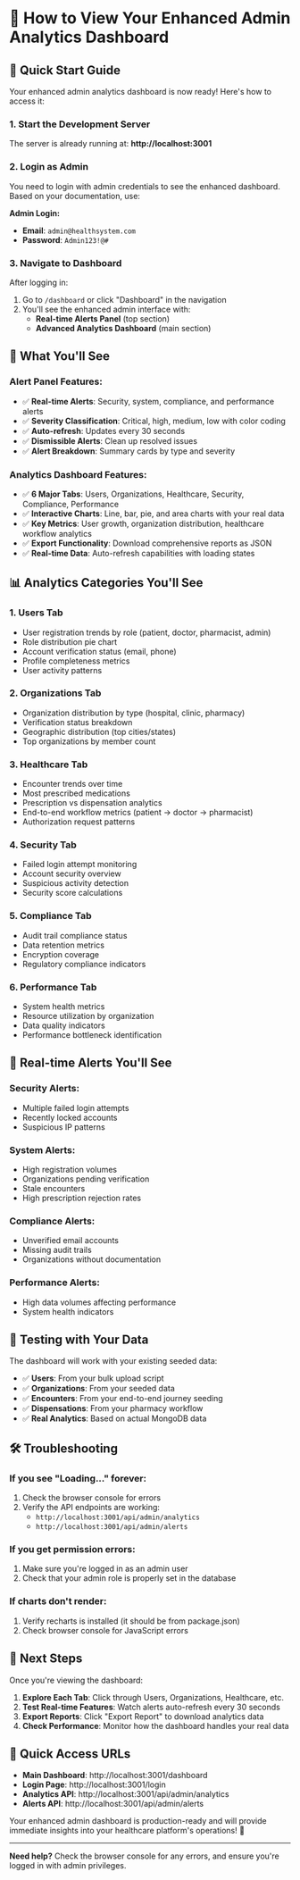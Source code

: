 # 🎯 How to View Your Enhanced Admin Analytics Dashboard

## 🚀 Quick Start Guide

Your enhanced admin analytics dashboard is now ready! Here's how to access it:

### 1. **Start the Development Server**
The server is already running at: **http://localhost:3001**

### 2. **Login as Admin**
You need to login with admin credentials to see the enhanced dashboard. Based on your documentation, use:

**Admin Login:**
- **Email**: `admin@healthsystem.com`
- **Password**: `Admin123!@#`

### 3. **Navigate to Dashboard**
After logging in:
1. Go to `/dashboard` or click "Dashboard" in the navigation
2. You'll see the enhanced admin interface with:
   - **Real-time Alerts Panel** (top section)
   - **Advanced Analytics Dashboard** (main section)

## 🎨 What You'll See

### **Alert Panel Features:**
- ✅ **Real-time Alerts**: Security, system, compliance, and performance alerts
- ✅ **Severity Classification**: Critical, high, medium, low with color coding
- ✅ **Auto-refresh**: Updates every 30 seconds
- ✅ **Dismissible Alerts**: Clean up resolved issues
- ✅ **Alert Breakdown**: Summary cards by type and severity

### **Analytics Dashboard Features:**
- ✅ **6 Major Tabs**: Users, Organizations, Healthcare, Security, Compliance, Performance
- ✅ **Interactive Charts**: Line, bar, pie, and area charts with your real data
- ✅ **Key Metrics**: User growth, organization distribution, healthcare workflow analytics
- ✅ **Export Functionality**: Download comprehensive reports as JSON
- ✅ **Real-time Data**: Auto-refresh capabilities with loading states

## 📊 Analytics Categories You'll See

### **1. Users Tab**
- User registration trends by role (patient, doctor, pharmacist, admin)
- Role distribution pie chart
- Account verification status (email, phone)
- Profile completeness metrics
- User activity patterns

### **2. Organizations Tab**
- Organization distribution by type (hospital, clinic, pharmacy)
- Verification status breakdown
- Geographic distribution (top cities/states)
- Top organizations by member count

### **3. Healthcare Tab**
- Encounter trends over time
- Most prescribed medications
- Prescription vs dispensation analytics
- End-to-end workflow metrics (patient → doctor → pharmacist)
- Authorization request patterns

### **4. Security Tab**
- Failed login attempt monitoring
- Account security overview
- Suspicious activity detection
- Security score calculations

### **5. Compliance Tab**
- Audit trail compliance status
- Data retention metrics
- Encryption coverage
- Regulatory compliance indicators

### **6. Performance Tab**
- System health metrics
- Resource utilization by organization
- Data quality indicators
- Performance bottleneck identification

## 🔔 Real-time Alerts You'll See

### **Security Alerts:**
- Multiple failed login attempts
- Recently locked accounts
- Suspicious IP patterns

### **System Alerts:**
- High registration volumes
- Organizations pending verification
- Stale encounters
- High prescription rejection rates

### **Compliance Alerts:**
- Unverified email accounts
- Missing audit trails
- Organizations without documentation

### **Performance Alerts:**
- High data volumes affecting performance
- System health indicators

## 🎯 Testing with Your Data

The dashboard will work with your existing seeded data:
- ✅ **Users**: From your bulk upload script
- ✅ **Organizations**: From your seeded data
- ✅ **Encounters**: From your end-to-end journey seeding
- ✅ **Dispensations**: From your pharmacy workflow
- ✅ **Real Analytics**: Based on actual MongoDB data

## 🛠 Troubleshooting

### **If you see "Loading..." forever:**
1. Check the browser console for errors
2. Verify the API endpoints are working:
   - `http://localhost:3001/api/admin/analytics`
   - `http://localhost:3001/api/admin/alerts`

### **If you get permission errors:**
1. Make sure you're logged in as an admin user
2. Check that your admin role is properly set in the database

### **If charts don't render:**
1. Verify recharts is installed (it should be from package.json)
2. Check browser console for JavaScript errors

## 🎉 Next Steps

Once you're viewing the dashboard:

1. **Explore Each Tab**: Click through Users, Organizations, Healthcare, etc.
2. **Test Real-time Features**: Watch alerts auto-refresh every 30 seconds
3. **Export Reports**: Click "Export Report" to download analytics data
4. **Check Performance**: Monitor how the dashboard handles your real data

## 🔗 Quick Access URLs

- **Main Dashboard**: http://localhost:3001/dashboard
- **Login Page**: http://localhost:3001/login
- **Analytics API**: http://localhost:3001/api/admin/analytics
- **Alerts API**: http://localhost:3001/api/admin/alerts

Your enhanced admin dashboard is production-ready and will provide immediate insights into your healthcare platform's operations! 🚀

---

**Need help?** Check the browser console for any errors, and ensure you're logged in with admin privileges.
